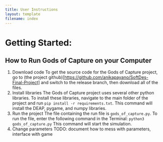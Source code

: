 ```yaml
---
title: User Instructions
layout: template
filename: index
---
```


# Getting Started:
## How to Run Gods of Capture on your Computer
1. Download code
To get the source code for the Gods of Capture project, go to (the project
  github)[https://github.com/anikapayano/SoftDes-Final-Project] and switch to
  the release branch, then download all of the files.
2. Install libraries
The Gods of Capture project uses several other python libraries. To install
  these libraries, navigate to the main folder of the project and run
  `pip install -r requirements.txt`. This command will install the DEAP, pygame,
  and numpy libraries.
3. Run the project
The file containing the run file is `gods_of_capture.py`. To run the file, enter
the following command in the Terminal:
`python3 gods_of_capture.py` This command will start the simulation.
4. Change parameters
TODO: document how to mess with parameters, interface with game
